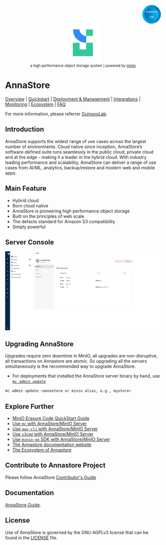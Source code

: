 <div align="right">
    <img src="./public/guinsoolab-badge.png" width="60" alt="badge">
    <br />
</div>
<div align="center">
    <img src="./public/annaStore.svg" width="120" alt="logo" />
    <br/>
    <small>a high performance object storage system | powered by <a href="https://min.io/">minio</a></small>
</div>

# AnnaStore

[Overview](https://ciusji.gitbook.io/guinsoolab/products/data-storage/overview) | 
[Quickstart](https://ciusji.gitbook.io/guinsoolab/products/data-storage/annastore/quickstart) | 
[Deployment & Management](https://ciusji.gitbook.io/guinsoolab/products/data-storage/annastore/deployment-and-management) |
[Integrations](https://ciusji.gitbook.io/guinsoolab/products/data-storage/integrations) | 
[Monitoring](https://ciusji.gitbook.io/guinsoolab/products/data-storage/annastore/monitoring) | 
[Ecosystem](https://guinsoolab.github.io/glab) |
[FAQ](https://ciusji.gitbook.io/guinsoolab/products/data-storage/annastore/faq)


For more information, please referrer [GuinsooLab](https://guinsoolab.github.io/glab/).

## Introduction

AnnaStore supports the widest range of use cases across the largest number of environments. Cloud native
since inception, AnnaStore’s software-defined suite runs seamlessly in the public cloud, private cloud and at the
edge - making it a leader in the hybrid cloud. With industry leading performance and scalability, AnnaStore can
deliver a range of use cases from AI/ML, analytics, backup/restore and modern web and mobile apps.

## Main Feature

- Hybrid cloud
- Born cloud native
- AnnaStore is pioneering high performance object storage
- Built on the principles of web scale.
- The defacto standard for Amazon S3 compatibility 
- Simply powerful

## Server Console

![annastore-console](./public/cnosole-annastore.png)

## Upgrading AnnaStore

Upgrades require zero downtime in MinIO, all upgrades are non-disruptive, all transactions on Annastore are atomic. So upgrading all the servers simultaneously is the recommended way to upgrade AnnaStore.

- For deployments that installed the AnnaStore server binary by hand, use [`mc admin update`](https://docs.min.io/minio/baremetal/reference/minio-mc-admin/mc-admin-update.html)

```sh
mc admin update <annastore or minio alias, e.g., mystore>
```

## Explore Further

- [MinIO Erasure Code QuickStart Guide](https://docs.min.io/docs/minio-erasure-code-quickstart-guide)
- [Use `mc` with AnnaStore/MinIO Server](https://docs.min.io/docs/minio-client-quickstart-guide)
- [Use `aws-cli` with AnnaStore/MinIO Server](https://docs.min.io/docs/aws-cli-with-minio)
- [Use `s3cmd` with AnnaStore/MinIO Server](https://docs.min.io/docs/s3cmd-with-minio)
- [Use `minio-go` SDK with AnnaStore/MinIO Server](https://docs.min.io/docs/golang-client-quickstart-guide)
- [The Annastore documentation website](https://ciusji.gitbook.io/guinsoolab/products/data-storage/annastore/overview)
- [The Ecosystem of Annastore](https://ciusji.gitbook.io/guinsoolab/)

## Contribute to Annastore Project

Please follow AnnaStore [Contributor's Guide](https://github.com/GuinsooLab/annastore/blob/main/CONTRIBUTING.md)

## Documentation

[AnnaStore Guide](https://ciusji.gitbook.io/guinsoolab/products/data-storage/annastore/overview).

## License

Use of AnnaStore is governed by the GNU AGPLv3 license that can be found in the [LICENSE](./LICENSE) file.
